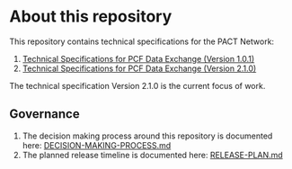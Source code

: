 # About this repository

This repository contains technical specifications for the PACT Network:

1. [Technical Specifications for PCF Data Exchange (Version 1.0.1)](spec/index.bs)
2. [Technical Specifications for PCF Data Exchange (Version 2.1.0)](spec/v2/index.bs)

The technical specification Version 2.1.0 is the current focus of work.


## Governance

1. The decision making process around this repository is documented here: [DECISION-MAKING-PROCESS.md](DECISION-MAKING-PROCESS.md)
2. The planned release timeline is documented here: [RELEASE-PLAN.md](RELEASE-PLAN.md)
